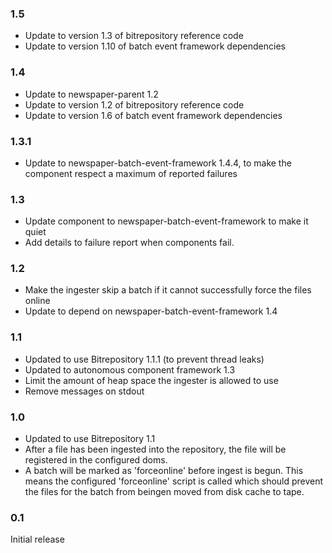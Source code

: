 ### 1.5
* Update to version 1.3 of bitrepository reference code
* Update to version 1.10 of batch event framework dependencies

### 1.4
* Update to newspaper-parent 1.2
* Update to version 1.2 of bitrepository reference code
* Update to version 1.6 of batch event framework dependencies

### 1.3.1
* Update to newspaper-batch-event-framework 1.4.4, to make the component respect a maximum of reported failures

### 1.3
* Update component to newspaper-batch-event-framework to make it quiet
* Add details to failure report when components fail. 

### 1.2
* Make the ingester skip a batch if it cannot successfully force the files online
* Update to depend on newspaper-batch-event-framework 1.4

### 1.1
* Updated to use Bitrepository 1.1.1 (to prevent thread leaks)
* Updated to autonomous component framework 1.3
* Limit the amount of heap space the ingester is allowed to use
* Remove messages on stdout

### 1.0
* Updated to use Bitrepository 1.1
* After a file has been ingested into the repository, the file will be registered in the configured doms.
* A batch will be marked as 'forceonline' before ingest is begun. This means the configured 'forceonline' script is called
which should prevent the files for the batch from beingen moved from disk cache to tape.

### 0.1
Initial release


